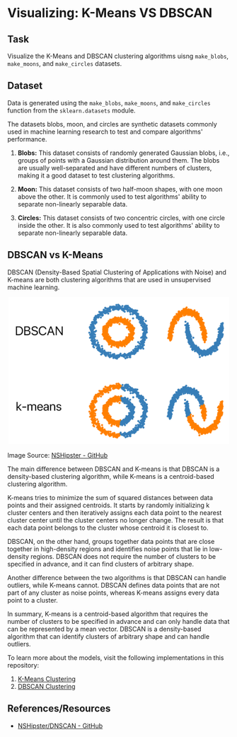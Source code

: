 # Visualizing: K-Means VS DBSCAN

## Task
Visualize the K-Means and DBSCAN clustering algorithms uisng `make_blobs`, `make_moons`, and `make_circles` datasets. 

## Dataset
Data is generated using the `make_blobs`, `make_moons`, and `make_circles` function from the `sklearn.datasets` module.

The datasets blobs, moon, and circles are synthetic datasets commonly used in machine learning research to test and compare algorithms' performance.

1. **Blobs:** This dataset consists of randomly generated Gaussian blobs, i.e., groups of points with a Gaussian distribution around them. The blobs are usually well-separated and have different numbers of clusters, making it a good dataset to test clustering algorithms.

2. **Moon:** This dataset consists of two half-moon shapes, with one moon above the other. It is commonly used to test algorithms' ability to separate non-linearly separable data.

3. **Circles:** This dataset consists of two concentric circles, with one circle inside the other. It is also commonly used to test algorithms' ability to separate non-linearly separable data.

## DBSCAN vs K-Means
DBSCAN (Density-Based Spatial Clustering of Applications with Noise) and K-means are both clustering algorithms that are used in unsupervised machine learning.

<p align="center"><img src="https://github.com/kashifliaqat/Data_Science_and_Machine-Learning/raw/main/Images/db_vs_k.PNG" alt="DBSCAN vs K-Means" width="500 height="300">

Image Source: [NSHipster - GitHub](https://github.com/NSHipster/DBSCAN)

The main difference between DBSCAN and K-means is that DBSCAN is a density-based clustering algorithm, while K-means is a centroid-based clustering algorithm.

K-means tries to minimize the sum of squared distances between data points and their assigned centroids. It starts by randomly initializing k cluster centers and then iteratively assigns each data point to the nearest cluster center until the cluster centers no longer change. The result is that each data point belongs to the cluster whose centroid it is closest to.

DBSCAN, on the other hand, groups together data points that are close together in high-density regions and identifies noise points that lie in low-density regions. DBSCAN does not require the number of clusters to be specified in advance, and it can find clusters of arbitrary shape.

Another difference between the two algorithms is that DBSCAN can handle outliers, while K-means cannot. DBSCAN defines data points that are not part of any cluster as noise points, whereas K-means assigns every data point to a cluster.

In summary, K-means is a centroid-based algorithm that requires the number of clusters to be specified in advance and can only handle data that can be represented by a mean vector. DBSCAN is a density-based algorithm that can identify clusters of arbitrary shape and can handle outliers.

To learn more about the models, visit the following implementations in this repository:
1. [K-Means Clustering](https://github.com/kashifliaqat/Data_Science_and_Machine-Learning/tree/main/Unsupervised_Learning/1_k_means_clustering)
2. [DBSCAN Clustering](https://github.com/kashifliaqat/Data_Science_and_Machine-Learning/tree/main/Unsupervised_Learning/2_DBSCAN)

## References/Resources 
- [NSHipster/DNSCAN - GitHub](https://github.com/NSHipster/DBSCAN)
